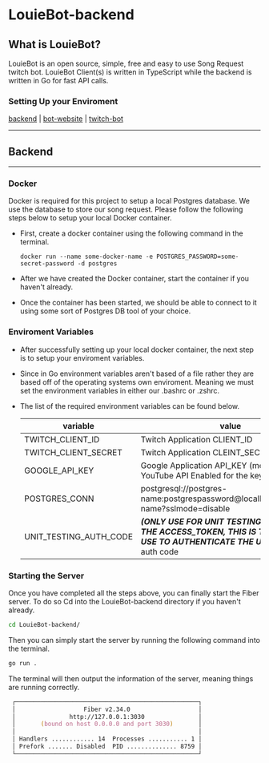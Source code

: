 # **LouieBot-backend**

## **What is LouieBot?**

LouieBot is an open source, simple, free and easy to use Song Request twitch bot. LouieBot Client(s) is written in TypeScript while the backend is written in Go for fast API calls.

### **Setting Up your Enviroment**

[backend](#backend) | [bot-website](https://github.com/Louuie/LouieBot) | [twitch-bot](https://github.com/Louuie/LouieBot)

---

## Backend

---

### Docker

Docker is required for this project to setup a local Postgres database. We use the database to store our song request. Please follow the following steps below to setup your local Docker container.

- First, create a docker container using the following command in the terminal.

    ``` docker
    docker run --name some-docker-name -e POSTGRES_PASSWORD=some-secret-password -d postgres
    ```

- After we have created the Docker container, start the container if you haven't already.

- Once the container has been started, we should be able to connect to it using some sort of Postgres DB tool of your choice.

### Enviroment Variables

- After successfully setting up your local docker container, the next step is to setup your enviroment variables.

- Since in Go environment variables aren't based of a file rather they are based off of the operating systems own enviroment. Meaning we must set the environment variables in either our .bashrc or .zshrc.

- The list of the required environment variables can be found below.

    |  variable | value |
    |---|---|
    |  TWITCH_CLIENT_ID | Twitch Application CLIENT_ID   |
    |  TWITCH_CLIENT_SECRET | Twitch Application CLEINT_SECRET  |  
    |  GOOGLE_API_KEY | Google Application API_KEY (most have YouTube API Enabled for the key to work) |
    | POSTGRES_CONN | postgresql://postgres-name:postgrespassword@localhost:port/table-name?sslmode=disable |
    | UNIT_TESTING_AUTH_CODE | ***(ONLY USE FOR UNIT TESTING! THIS IS NOT THE ACCESS_TOKEN, THIS IS THE CODE YOU USE TO AUTHENTICATE THE USER)*** twitch auth code  |

### Starting the Server

Once you have completed all the steps above, you can finally start the Fiber server. To do so Cd into the LouieBot-backend directory if you haven't already.

``` zsh
cd LouieBot-backend/
```

Then you can simply start the server by running the following command into the terminal.

```zsh
go run .
```

The terminal will then output the information of the server, meaning things are running correctly.

```zsh
 ┌───────────────────────────────────────────────────┐
 │                   Fiber v2.34.0                   │
 │               http://127.0.0.1:3030               │
 │       (bound on host 0.0.0.0 and port 3030)       │
 │                                                   │
 │ Handlers ............ 14  Processes ........... 1 │
 │ Prefork ....... Disabled  PID .............. 8759 │
 └───────────────────────────────────────────────────┘
```
